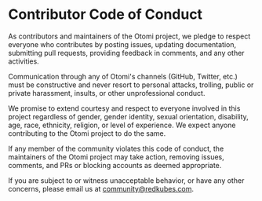 # Contributor Code of Conduct

As contributors and maintainers of the Otomi project, we pledge to respect everyone who contributes by posting issues, updating documentation, submitting pull requests, providing feedback in comments, and any other activities.

Communication through any of Otomi's channels (GitHub, Twitter, etc.) must be constructive and never resort to personal attacks, trolling, public or private harassment, insults, or other unprofessional conduct.

We promise to extend courtesy and respect to everyone involved in this project regardless of gender, gender identity, sexual orientation, disability, age, race, ethnicity, religion, or level of experience. We expect anyone contributing to the Otomi project to do the same.

If any member of the community violates this code of conduct, the maintainers of the Otomi project may take action, removing issues, comments, and PRs or blocking accounts as deemed appropriate.

If you are subject to or witness unacceptable behavior, or have any other concerns, please email us at [community@redkubes.com](mailto:community@redkubes.com).
